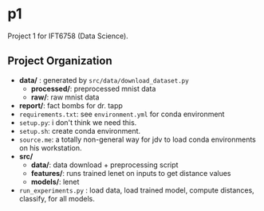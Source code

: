p1
==============================

Project 1 for IFT6758 (Data Science).

Project Organization
------------

+ **data/** : generated by `src/data/download_dataset.py`
    + **processed/**: preprocessed mnist data
    + **raw/**: raw mnist data
+ **report/**: fact bombs for dr. tapp
+ `requirements.txt`: see `environment.yml` for conda environment
+ `setup.py`: i don't think we need this.
+ `setup.sh`: create conda environment.
+ `source.me`: a totally non-general way for jdv to load conda environments on his workstation.
+ **src/**
    + **data/**: data download + preprocessing script
    + **features/**: runs trained lenet on inputs to get distance values
    + **models/**: lenet
+ `run_experiments.py` : load data, load trained model, compute distances, classify, for all models.

